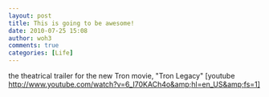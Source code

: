 ```yaml
---
layout: post
title: This is going to be awesome!
date: 2010-07-25 15:08
author: woh3
comments: true
categories: [Life]
---
```

the theatrical trailer for the new Tron movie, "Tron Legacy"
[youtube http://www.youtube.com/watch?v=6_I70KACh4o&amp;hl=en_US&amp;fs=1]
